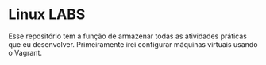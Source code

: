 # Linux LABS
Esse repositório tem a função de armazenar todas as atividades práticas que eu desenvolver.
Primeiramente irei configurar máquinas virtuais usando o Vagrant.